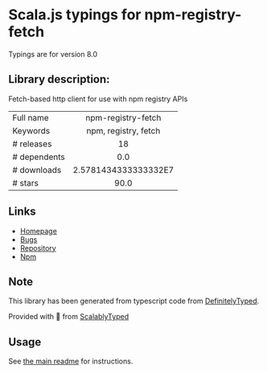 
# Scala.js typings for npm-registry-fetch

Typings are for version 8.0

## Library description:
Fetch-based http client for use with npm registry APIs

|                    |                 |
| ------------------ | :-------------: |
| Full name          | npm-registry-fetch |
| Keywords           | npm, registry, fetch |
| # releases         | 18 |
| # dependents       | 0.0 |
| # downloads        | 2.5781434333333332E7 |
| # stars            | 90.0 |

## Links
- [Homepage](https://github.com/npm/npm-registry-fetch#readme)
- [Bugs](https://github.com/npm/npm-registry-fetch/issues)
- [Repository](https://github.com/npm/npm-registry-fetch)
- [Npm](https://www.npmjs.com/package/npm-registry-fetch)
    


## Note
This library has been generated from typescript code from [DefinitelyTyped](https://definitelytyped.org).

Provided with :purple_heart: from [ScalablyTyped](https://github.com/oyvindberg/ScalablyTyped)

## Usage
See [the main readme](../../readme.md) for instructions.


